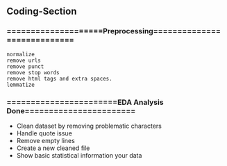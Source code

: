 ## Coding-Section

### ====================Preprocessing============================

    normalize
    remove urls
    remove punct
    remove stop words
    remove html tags and extra spaces.
    lemmatize


### =======================EDA Analysis Done=======================


- Clean dataset by removing problematic characters
- Handle quote issue
- Remove empty lines
- Create a new cleaned file
- Show basic statistical information your data
